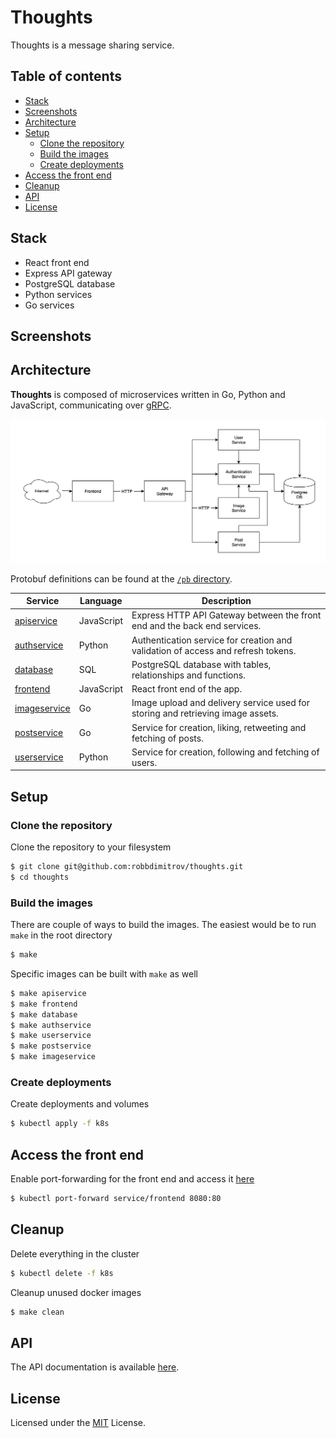 # Thoughts

Thoughts is a message sharing service.

## Table of contents

- [Stack](#stack)
- [Screenshots](#screenshots)
- [Architecture](#architecture)
- [Setup](#setup)
  - [Clone the repository](#clone-the-repository)
  - [Build the images](#build-the-images)
  - [Create deployments](#create-deployments)
- [Access the front end](#access-the-front-end)
- [Cleanup](#cleanup)
- [API](#api)
- [License](#license)

## Stack

- React front end
- Express API gateway
- PostgreSQL database
- Python services
- Go services

## Screenshots

## Architecture

**Thoughts** is composed of microservices written in Go, Python and JavaScript, communicating over [gRPC](https://github.com/grpc/grpc).

[![Architecture diagram](/docs/img/architecture-diagram.png)](/docs/img/architecture-diagram.png)

Protobuf definitions can be found at the [`/pb` directory](/pb).

Service | Language | Description
--- | --- | ---
[apiservice](/src/apiservice) | JavaScript | Express HTTP API Gateway between the front end and the back end services.
[authservice](/src/authservice) | Python | Authentication service for creation and validation of access and refresh tokens.
[database](/src/database) | SQL | PostgreSQL database with tables, relationships and functions.
[frontend](/src/frontend) | JavaScript | React front end of the app.
[imageservice](/src/imageservice) | Go | Image upload and delivery service used for storing and retrieving image assets.
[postservice](/src/postservice) | Go | Service for creation, liking, retweeting and fetching of posts.
[userservice](/src/userservice) | Python | Service for creation, following and fetching of users.

## Setup

### Clone the repository

Clone the repository to your filesystem

```sh
$ git clone git@github.com:robbdimitrov/thoughts.git
$ cd thoughts
```

### Build the images

There are couple of ways to build the images. The easiest would be to run `make` in the root directory

```sh
$ make
```

Specific images can be built with `make` as well

```sh
$ make apiservice
$ make frontend
$ make database
$ make authservice
$ make userservice
$ make postservice
$ make imageservice
```

### Create deployments

Create deployments and volumes

```sh
$ kubectl apply -f k8s
```

## Access the front end

Enable port-forwarding for the front end and access it [here](http://localhost:8080/)

```sh
$ kubectl port-forward service/frontend 8080:80
```

## Cleanup

Delete everything in the cluster

```sh
$ kubectl delete -f k8s
```

Cleanup unused docker images

```sh
$ make clean
```

## API

The API documentation is available [here](/docs/API.md).

## License

Licensed under the [MIT](LICENSE) License.
